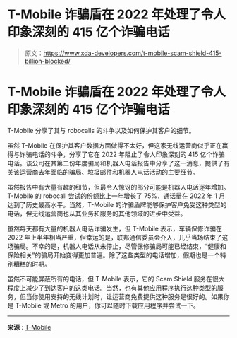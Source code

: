 # T-Mobile 诈骗盾在 2022 年处理了令人印象深刻的 415 亿个诈骗电话

> 原文：<https://www.xda-developers.com/t-mobile-scam-shield-415-billion-blocked/>

# T-Mobile 诈骗盾在 2022 年处理了令人印象深刻的 415 亿个诈骗电话

T-Mobile 分享了其与 robocalls 的斗争以及如何保护其客户的细节。

虽然 T-Mobile 在保护其客户数据方面做得不太好，但这家无线运营商似乎正在赢得与诈骗电话的斗争，分享了它在 2022 年阻止了令人印象深刻的 415 亿个诈骗电话。该公司在其第二份年度骗局和机器人电话报告中分享了这一消息，提供了有关该运营商去年面临的骗局、垃圾邮件和机器人电话活动的主要细节。

虽然报告中有大量有趣的细节，但最令人惊讶的部分可能是机器人电话逐年增加。T-Mobile 的 robocall 尝试的份额比上一年增长了 75%，通话量在 2022 年 1 月达到了历史最高水平。当然，T-Mobile 的诈骗盾牌能够保护客户免受这种类型的电话，但无线运营商也从其业务和服务的其他领域的进步中受益。

虽然每天都有大量的机器人电话诈骗发生，但 T-Mobile 表示，车辆保修诈骗在 2022 年上半年相当严重，但幸运的是，联邦通信委员会介入，几乎当场结束了这场骗局。不幸的是，机器人电话从未停止，尽管保修骗局可能已经结束，“健康和保险相关”的骗局开始变得更加普遍。除了这些类型的电话增加，假期也是一个特别糟糕的时期。

虽然不可能屏蔽所有的电话，但 T-Mobile 表示，它的 Scam Shield 服务在很大程度上减少了到达客户的这类电话。当然，也有其他应用程序执行这种类型的服务，但当你使用支持的无线计划时，让运营商免费提供这种服务是很好的。如果你是 T-Mobile 或 Metro 的用户，你可以随时下载应用程序并尝试一下。

* * *

**来源** : [T-Mobile](https://www.t-mobile.com/news/un-carrier/t-mobile-report-customers-protected-from-more-than-40-billion-scam-calls-in-2022)